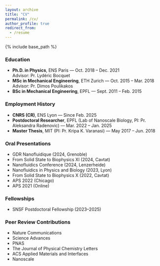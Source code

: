 ```yaml
---
layout: archive
title: "CV"
permalink: /cv/
author_profile: true
redirect_from:
  - /resume
---
```


{% include base_path %}

<h3>Education</h3>
<ul>
  <li><strong>Ph.D. in Physics</strong>, ENS Paris — Oct. 2018 – Dec. 2021<br>
  Advisor: Pr. Lydéric Bocquet</li>
  <li><strong>MSc in Mechanical Engineering</strong>, ETH Zurich — Oct. 2015 – Mar. 2018<br>
  Advisor: Pr. Dimos Poulikakos</li>
  <li><strong>BSc in Mechanical Engineering</strong>, EPFL — Sept. 2011 – Feb. 2015</li>
</ul>

<h3>Employment History</h3>
<ul>
  <li><strong>CNRS (CR)</strong>, ENS Lyon — Since Feb. 2025</li>
  <li><strong>Postdoctoral Researcher</strong>, EPFL (Lab of Nanoscale Biology, PI: Pr. Aleksandra Radenovic) — Mar. 2022 – Jan. 2025</li>
  <li><strong>Master Thesis</strong>, MIT (PI: Pr. Kripa K. Varanasi) — May 2017 – Jun. 2018</li>
</ul>


<h3>Oral Presentations</h3>
<ul>
  <li>GDR Nanofluidique (2024, Grenoble)</li>
  <li>From Solid State to Biophysics XI (2024, Cavtat)</li>
  <li>Nanofluidics Conference (2024, Lenzerheide)</li>
  <li>Nanofluidics in Physics and Biology (2023, Lyon)</li>
  <li>From Solid State to Biophysics X (2022, Cavtat)</li>
  <li>APS 2022 (Chicago)</li>
  <li>APS 2021 (Online)</li>
</ul>

<h3>Fellowships</h3>
<ul>
  <li>SNSF Postdoctoral Fellowship (2023–2025)</li>
</ul>

<h3>Peer Review Contributions</h3>
<ul>
  <li>Nature Communications</li>
  <li>Science Advances</li>
  <li>PNAS</li>
  <li>The Journal of Physical Chemistry Letters</li>
  <li>ACS Applied Materials and Interfaces</li>
  <li>Nanoscale</li>
</ul>
